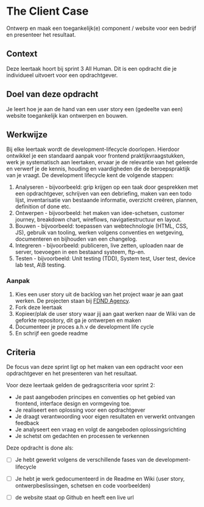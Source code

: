 # The Client Case

Ontwerp en maak een toegankelijk(e) component / website voor een bedrijf en presenteer het resultaat.

## Context
Deze leertaak hoort bij sprint 3 All Human. Dit is een opdracht die je individueel uitvoert voor een opdrachtgever.

## Doel van deze opdracht
Je leert hoe je aan de hand van een user story een (gedeelte van een) website toegankelijk kan ontwerpen en bouwen.

## Werkwijze
Bij elke leertaak wordt de development-lifecycle doorlopen. Hierdoor ontwikkel je een standaard aanpak voor frontend praktijkvraagstukken, werk je systematisch aan leertaken, ervaar je de relevantie van het geleerde en verwerf je de kennis, houding en vaardigheden die de beroepspraktijk van je vraagt.
De development lifecycle kent de volgende stappen:

1. Analyseren - bijvoorbeeld: grip krijgen op een taak door gesprekken met een opdrachtgever, schrijven van een debriefing, maken van een todo lijst, inventarisatie van bestaande informatie, overzicht creëren, plannen, definition of done etc.
2. Ontwerpen - bijvoorbeeld: het maken van idee-schetsen, customer journey, breakdown chart, wireflows, navigatiestructuur en layout.
3. Bouwen - bijvoorbeeld: toepassen van webtechnologie (HTML, CSS, JS), gebruik van tooling, werken volgens conventies en wetgeving, documenteren en bijhouden van een changelog.
4. Integreren - bijvoorbeeld: publiceren, live zetten, uploaden naar de server, toevoegen in een bestaand systeem, ftp-en.
5. Testen - bijvoorbeeld: Unit testing (TDD), System test, User test, device lab test, A\B testing.

### Aanpak
1. Kies een user story uit de backlog van het project waar je aan gaat werken. De projecten staan bij [FDND Agency](https://github.com/fdnd-agency).  
2. Fork deze leertaak
3. Kopieer/plak de user story waar jij aan gaat werken naar de Wiki van de geforkte repository, dit ga je ontwerpen en maken
4. Documenteer je proces a.h.v de development life cycle
5. En schrijf een goede readme

## Criteria

De focus van deze sprint ligt op het maken van een opdracht voor een opdrachtgever en het presenteren van het resultaat.

Voor deze leertaak gelden de gedragscriteria voor sprint 2: 
* Je past aangeboden principes en conventies op het gebied van frontend, interface design en vormgeving toe.
* Je realiseert een oplossing voor een opdrachtgever
* Je draagt verantwoording voor eigen resultaten en verwerkt ontvangen feedback
* Je analyseert een vraag en volgt de aangeboden oplossingsrichting
* Je schetst om gedachten en processen te verkennen

Deze opdracht is done als:
- [ ] Je hebt gewerkt volgens de verschillende fases van de development-lifecycle
- [ ] Je hebt je werk gedocumenteerd in de Readme en Wiki (user story, ontwerpbeslissingen, schetsen en code voorbeelden)
- [ ] de website staat op Github en heeft een live url


